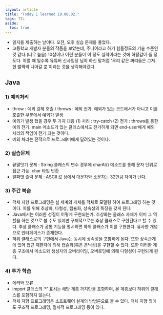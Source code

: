 ```yaml
---
layout: article
title: "Today I learned 19.08.02."
tags: TIL
aside:
  toc: true
---
```


- 일지를 제출하는 날이다. 오전, 오후 실습 문제를 풀었다.
- 고등학교 개발자 분들의 작품을 보았는데, 주니어라고 하기 힘들정도의 기술 수준인 것 같다.(너무 높음) 10살이나 어린 분들이 이 정도 실력이라는 것에 허탈감이 들 정도다. 이럴 때 일수록 유튜버 신사임당 님이 하신 말처럼 '우리 같은 쩌리들은 그저 한 발짝씩 나아갈 뿐'이라는 것을 생각해야겠다.

## Java
### 1) 예외처리
- throw : 예외 강제 호출 / throws : 예외 전가. 예외가 있는 코드에서가 아니고 이를 호출한 부분에서 예외가 발생
- 예외가 발생 했을 경우 두 가지 대응
 (1) 처리 : try-catch
 (2) 전가 : throws를 통한 예외 전가. main 메소드가 있는 클래스에서도 전가하게 되면 end-user에게 예외 처리의 책임이 전가 되는 것이다.
- 예외 처리는 전적으로 프로그래머에게 달려있는 것이다.

### 2) 실습문제
 - 끝말잇기 문제 : String 클래스의
   변수 경우에 charAt() 메소드를 통해 문자 단위로 접근 가능.
   char 타입 반환
 - 알파벳 출력 문제 : ASCII 값 상에서 대문자와 소문자는 32만큼 차이가 난다.

### 3) 주간 복습
- 객체 지향 프로그래밍은 실 세계의 개체를 객체로 모델링 하여 프로그래밍 하는 것이다. 이를 위해 추상화, 다형성, 캡슐화, 상속성의 특징을 갖게 된다.
- Java에서는 이러한 성질이 어떻게 구현되는가. 추상화는 클래스 자체가 이미 그 역할을 하는 것으로 볼 수도 있지만 구체적으로는 추상 클래스로 구현된다고 할 수 있다. 추상 클래스가 공통 기능을 명시하면 하위 클래스가 이를 구현한다. 유사한 개념으로 인터페이스가 존재한다.
- 하위 클래스로의 구현에서 Java는 동시에 상속성을 포함하게 된다. 또한 상속관계에 있어 접근 제한자에 의해 캡슐화(혹은 은닉성)을 구현할 수 있다. 또한 이러한 계층 구조에서 메소드와 생성자의 오버라이딩, 오버로딩에 의해 다형성이 구현되게 된다.

### 4) 추가 학습
 - 에러와 오류
 - import 클래스의 ‘*’ 표시는 해당 계층 까지만을 포함하며, 본 계층보다 하위의 클래스를 포함하지 않는다.
 - 객체 지향 프로그래밍은 소프트웨어 설계의 방법론으로 볼 수 있다. 객체 지향 외에도 구조적 프로그래밍, 절차적 프로그래밍 등이 있다.